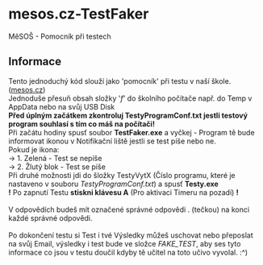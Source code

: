 # mesos.cz-TestFaker
MěSOŠ - Pomocník při testech

## Informace
Tento jednoduchý kód slouží jako 'pomocník' při testu v naší škole. ([mesos.cz](https://www.mesos.cz/))\
Jednoduše přesuň obsah složky '*f*' do školního počítače např. do Temp v AppData nebo na svůj USB Disk\
**Před úplným začátkem zkontroluj TestyProgramConf.txt jestli testový program souhlasí s tím co máš na počítači!**\
Při začátu hodiny spusť soubor **TestFaker.exe** a vyčkej - Program tě bude informovat ikonou v Notifikační liště jestli se test píše nebo ne.\
Pokud je ikona:\
-> 1. Zelená - Test se nepíše\
-> 2. Žlutý blok - Test se píše\
Při druhé možnosti jdi do šložky TestyVytX (Číslo programu, které je nastaveno v souboru *TestyProgramConf.txt*) a spusť **Testy.exe**\
**!** Po zapnutí Testu **stiskni klávesu A** (Pro aktivaci Timeru na pozadí) **!**\
\
V odpovědích budeš mít označené správné odpovědi . (tečkou) na konci každé správné odpovědi.\
\
Po dokončení testu si Test i tvé Výsledky můžeš uschovat nebo přeposlat na svůj Email, výsledky i test bude ve složce *FAKE_TEST*, aby ses tyto informace co jsou v testu doučil kdyby tě učitel na toto učivo vyvolal. :^)
